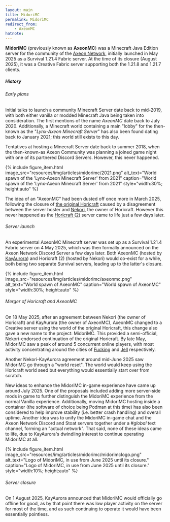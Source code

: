 ```yaml
---
layout: main
title: MidoriMC
permalink: MidoriMC
redirect_from:
    - AxeonMC
hatnote:
---
```

**MidoriMC** (previously known as **AxeonMC**) was a Minecraft Java Edition server for the community of the [Axeon Network](Axeon_Network), initially launched in May 2025 as a Survival 1.21.4 Fabric server. At the time of its closure (August 2025), it was a Creative Fabric server supporting both the 1.21.8 and 1.21.7 clients.

##### History
###### Early plans
Initial talks to launch a community Minecraft Server date back to mid-2019, with both either vanilla or modded Minecraft Java being taken into consideration. The first mentions of the name *AxeonMC* date back to July 2020.
Additionally, a Minecraft world containing a main "lobby" for the then-known as the "*Lynx-Axeon Minecraft Server*" has also been found dating back to January 2021; this world still exists to this day.

Tentatives at hosting a Minecraft Server date back to summer 2018, when the then-known-as Axeon Community was planning a joined game night with one of its partnered Discord Servers. However, this never happened.

   <div class="container">
    {% include figure_item.html 
        image_src="resources/img/articles/midorimc/2021.png" 
        alt_text="World spawn of the 'Lynx-Axeon Minecraft Server' from 2021" 
        caption="World spawn of the 'Lynx-Axeon Minecraft Server' from 2021"
        style="width:30%; height:auto" %}
</div>

The idea of an "AxeonMC" had been dusted off once more in March 2025, following the closure of [the original Horicraft](Horicraft) caused by a disagreement between the server hoster and [Nekori](Nekori), the owner of Horicraft. However this never happened as the [Horicraft (2)](Horicraft_(2)) server came to life just a few days later.

###### Server launch
An experimental AxeonMC Minecraft server was set up as a Survival 1.21.4 Fabric server on 4 May 2025, which was then formally announced on the Axeon Network Discord Server a few days later.
Both AxeonMC (hosted by [KayAurora](KayAurora)) and Horicraft (2) (hosted by Nekori) would co-exist for a while, both being two separate Survival servers, leading up to the latter's closure.

   <div class="container">
    {% include figure_item.html 
        image_src="resources/img/articles/midorimc/axeonmc.png" 
        alt_text="World spawn of AxeonMC" 
        caption="World spawn of AxeonMC"
        style="width:30%; height:auto" %}
</div>

###### Merger of Horicraft and AxeonMC
On 18 May 2025, after an agreement between Nekori (the owner of Horicraft) and KayAurora (the owner of AxeonMC), AxeonMC changed to a Creative server using the world of the original Horicraft, this change also gave a new name to the project: MidoriMC. This provided a semi-official, Nekori-endorsed continuation of the original Horicraft.
By late May, MidoriMC saw a peak of around 5 concurrent online players, with most activity concentrating around the cities of [Fucking](Fucking) and [Jell](Jell) respectively.

Another Nekori-KayAurora agreement around mid-June 2025 saw MidoriMC go through a "world reset". The world would keep using the Horicraft world seed but everything would essentially start over from scratch.

New ideas to enhance the MidoriMC in-game experience have came up around July 2025. One of the proposals included adding more server-side mods in game to further distinguish the MidoriMC experience from the normal Vanilla experience. Additionally, moving MidoriMC hosting inside a container (the software of choice being Podman at this time) has also been considered to help improve stability (i.e. better crash handling) and overall uptime.
Another idea was to unify the MidoriMC in-game chat and the Axeon Network Discord and Stoat servers together under a *#global* text channel, forming an "actual network". That said, none of these ideas came to life, due to KayAurora's dwindling interest to continue operating MidoriMC at all.

   <div class="container">
    {% include figure_item.html 
        image_src="resources/img/articles/midorimc/midorimclogo.png" 
        alt_text="Logo of MidoriMC, in use from June 2025 until its closure." 
        caption="Logo of MidoriMC, in use from June 2025 until its closure."
        style="width:10%; height:auto" %}
</div>

###### Server closure
On 1 August 2025, KayAurora announced that MidoriMC would officially go offline for good, as by that point there was low player activity on the server for most of the time, and as such continuing to operate it would have been essentially pointless.
